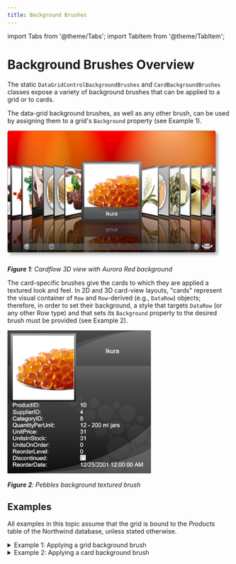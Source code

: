 ```yaml
---
title: Background Brushes
---
```


import Tabs from '@theme/Tabs';
import TabItem from '@theme/TabItem';

# Background Brushes Overview

The static `DataGridControlBackgroundBrushes` and `CardBackgroundBrushes` classes expose a variety of background brushes that can be applied to a grid or to cards.

The data-grid background brushes, as well as any other brush, can be used by assigning them to a grid's `Background` property (see Example 1).

![CardflowView3D_AuroraRed](/img/CardflowView3D_AuroraRed_thumb.png)

***Figure 1**: Cardflow 3D view with Aurora Red background*

The card-specific brushes give the cards to which they are applied a textured look and feel. In 2D and 3D card-view layouts, "cards" represent the visual container of `Row` and `Row`-derived (e.g., `DataRow`) objects; therefore, in order to set their background, a style that targets `DataRow` (or any other Row type) and that sets its `Background` property to the desired brush must be provided (see Example 2).

![CardflowView3D_Pebbles](/img/CardflowView3D_Pebbles.png)

***Figure 2**: Pebbles background textured brush*

## Examples
All examples in this topic assume that the grid is bound to the *Products* table of the Northwind database, unless stated otherwise.

<details>

  <summary>Example 1: Applying a grid background brush</summary>
  
  The following example demonstrates how to apply a one of the custom background brushes (provided by Xceed) to a grid's background.

  <Tabs>
    <TabItem value="xaml" label="XAML" default>

      ```xml
        <Grid xmlns:xcdg="http://schemas.xceed.com/wpf/xaml/datagrid">
            <Grid.Resources>
              <xcdg:DataGridCollectionViewSource x:Key="cvs_products"
                                              Source="{Binding Source={x:Static Application.Current}, Path=ProductsTable}"/>
              
            </Grid.Resources>
          <xcdg:DataGridControl x:Name="ProductsGrid"
                                ItemsSource="{Binding Source={StaticResource cvs_products}}"
                                Background="{x:Static xcdg:DataGridControlBackgroundBrushes.AuroraRed}">     
              <xcdg:DataGridControl.Columns>
                  <xcdg:Column FieldName="ProductName"
                              IsMainColumn="True"/>
              </xcdg:DataGridControl.Columns>
              <xcdg:DataGridControl.View>
                  <!-- In Cardflow 3D view, if a theme is not explicitly specified,
                      the Elemental Black theme will be used. -->
                  <xcdg:CardflowView3D CardHeightToViewportRatio="0.5"/>
              </xcdg:DataGridControl.View>
            </xcdg:DataGridControl>
        </Grid>
      ```
    </TabItem>
    <TabItem value="csharp" label="C#">

      ```csharp
        dataGridControl.Background = DataGridControlBackgroundBrushes.AuroraRed;
      ```
    </TabItem>
    <TabItem value="vbnet" label="VB.NET">

      ```vbnet
        dataGridControl.Background = DataGridControlBackgroundBrushes.AuroraRed
      ```
    </TabItem>
  </Tabs>
</details>

<details>

  <summary>Example 2: Applying a card background brush</summary>
  
  The following example demonstrates how to apply one of the custom background brushes (provided by Xceed) cards (i.e., data rows) by creating an implicit style that targets `DataRow` and that sets the background property.

  <Tabs>
    <TabItem value="xaml" label="XAML" default>

      ```xml
        <Grid xmlns:xcdg="http://schemas.xceed.com/wpf/xaml/datagrid">
            <Grid.Resources>
              <xcdg:DataGridCollectionViewSource x:Key="cvs_products"
                                            Source="{Binding Source={x:Static Application.Current}, Path=ProductsTable}"/>
              <Style TargetType="{x:Type xcdg:DataRow}">
                <Setter Property="Background"
                        Value="{x:Static xcdg:CardBackgroundBrushes.Retro}"/>
              </Style>  
            </Grid.Resources>
            <xcdg:DataGridControl x:Name="ProductsGrid"
                                  ItemsSource="{Binding Source={StaticResource cvs_products}}">
              <xcdg:DataGridControl.Columns>
                  <xcdg:Column FieldName="ProductName"
                              IsMainColumn="True"/>
              </xcdg:DataGridControl.Columns>
              <xcdg:DataGridControl.View>
                  <xcdg:CardflowView3D CardHeightToViewportRatio="0.5">
                    <xcdg:CardflowView3D.Theme>
                        <xcdg:ChameleonTheme/>
                    </xcdg:CardflowView3D.Theme>
                  </xcdg:CardflowView3D>           
              </xcdg:DataGridControl.View>
            </xcdg:DataGridControl>
        </Grid>
      ```
    </TabItem>
  </Tabs>
</details>
